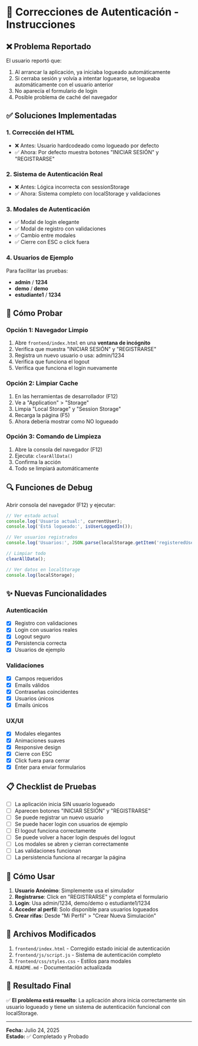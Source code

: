 # 🔧 Correcciones de Autenticación - Instrucciones

## ❌ Problema Reportado

El usuario reportó que:
1. Al arrancar la aplicación, ya iniciaba logueado automáticamente
2. Si cerraba sesión y volvía a intentar loguearse, se logueaba automáticamente con el usuario anterior
3. No aparecía el formulario de login
4. Posible problema de caché del navegador

## ✅ Soluciones Implementadas

### 1. **Corrección del HTML**
- ❌ Antes: Usuario hardcodeado como logueado por defecto
- ✅ Ahora: Por defecto muestra botones "INICIAR SESIÓN" y "REGISTRARSE"

### 2. **Sistema de Autenticación Real**
- ❌ Antes: Lógica incorrecta con sessionStorage
- ✅ Ahora: Sistema completo con localStorage y validaciones

### 3. **Modales de Autenticación**
- ✅ Modal de login elegante
- ✅ Modal de registro con validaciones
- ✅ Cambio entre modales
- ✅ Cierre con ESC o click fuera

### 4. **Usuarios de Ejemplo**
Para facilitar las pruebas:
- **admin** / **1234**
- **demo** / **demo**
- **estudiante1** / **1234**

## 🧪 Cómo Probar

### Opción 1: Navegador Limpio
1. Abre `frontend/index.html` en una **ventana de incógnito**
2. Verifica que muestra "INICIAR SESIÓN" y "REGISTRARSE"
3. Registra un nuevo usuario o usa: admin/1234
4. Verifica que funciona el logout
5. Verifica que funciona el login nuevamente

### Opción 2: Limpiar Cache
1. En las herramientas de desarrollador (F12)
2. Ve a "Application" > "Storage"
3. Limpia "Local Storage" y "Session Storage"
4. Recarga la página (F5)
5. Ahora debería mostrar como NO logueado

### Opción 3: Comando de Limpieza
1. Abre la consola del navegador (F12)
2. Ejecuta: `clearAllData()`
3. Confirma la acción
4. Todo se limpiará automáticamente

## 🔍 Funciones de Debug

Abrir consola del navegador (F12) y ejecutar:

```javascript
// Ver estado actual
console.log('Usuario actual:', currentUser);
console.log('Está logueado:', isUserLoggedIn());

// Ver usuarios registrados
console.log('Usuarios:', JSON.parse(localStorage.getItem('registeredUsers') || '[]'));

// Limpiar todo
clearAllData();

// Ver datos en localStorage
console.log(localStorage);
```

## ✨ Nuevas Funcionalidades

### Autenticación
- [x] Registro con validaciones
- [x] Login con usuarios reales
- [x] Logout seguro
- [x] Persistencia correcta
- [x] Usuarios de ejemplo

### Validaciones
- [x] Campos requeridos
- [x] Emails válidos
- [x] Contraseñas coincidentes
- [x] Usuarios únicos
- [x] Emails únicos

### UX/UI
- [x] Modales elegantes
- [x] Animaciones suaves
- [x] Responsive design
- [x] Cierre con ESC
- [x] Click fuera para cerrar
- [x] Enter para enviar formularios

## 📋 Checklist de Pruebas

- [ ] La aplicación inicia SIN usuario logueado
- [ ] Aparecen botones "INICIAR SESIÓN" y "REGISTRARSE"
- [ ] Se puede registrar un nuevo usuario
- [ ] Se puede hacer login con usuarios de ejemplo
- [ ] El logout funciona correctamente
- [ ] Se puede volver a hacer login después del logout
- [ ] Los modales se abren y cierran correctamente
- [ ] Las validaciones funcionan
- [ ] La persistencia funciona al recargar la página

## 🚀 Cómo Usar

1. **Usuario Anónimo**: Simplemente usa el simulador
2. **Registrarse**: Click en "REGISTRARSE" y completa el formulario
3. **Login**: Usa admin/1234, demo/demo o estudiante1/1234
4. **Acceder al perfil**: Solo disponible para usuarios logueados
5. **Crear rifas**: Desde "Mi Perfil" > "Crear Nueva Simulación"

## 🔧 Archivos Modificados

1. `frontend/index.html` - Corregido estado inicial de autenticación
2. `frontend/js/script.js` - Sistema de autenticación completo
3. `frontend/css/styles.css` - Estilos para modales
4. `README.md` - Documentación actualizada

## 🎯 Resultado Final

✅ **El problema está resuelto**: La aplicación ahora inicia correctamente sin usuario logueado y tiene un sistema de autenticación funcional con localStorage.

---

**Fecha:** Julio 24, 2025  
**Estado:** ✅ Completado y Probado
